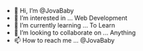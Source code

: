 - 👋 Hi, I’m @JovaBaby
- 👀 I’m interested in ... Web Development
- 🌱 I’m currently learning ... To Learn
- 💞️ I’m looking to collaborate on ... Anything
- 📫 How to reach me ... @JovaBaby

<!---
JovaBaby/JovaBaby is a ✨ special ✨ repository because its `README.md` (this file) appears on your GitHub profile.
You can click the Preview link to take a look at your changes.
--->
